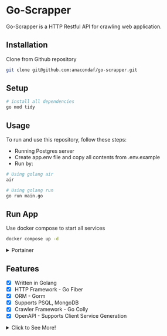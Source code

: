 # Go-Scrapper

Go-Scrapper is a HTTP Restful API for crawling web application.

## Installation

Clone from Github repository

```bash
git clone git@github.com:anacondaf/go-scrapper.git
```

## Setup

```bash
# install all dependencies
go mod tidy
```

## Usage

To run and use this repository, follow these steps:

- Running Postgres server
- Create app.env file and copy all contents from .env.example
- Run by:

```bash
# Using golang air
air

# Using golang run
go run main.go

```

## Run App

Use docker compose to start all services

```bash
docker compose up -d
```

<details>
    <summary>Portainer</summary>
    1. User: admin | Password: P@$$word!
</details>

## Features

- [x] Written in Golang
- [x] HTTP Framework - Go Fiber
- [x] ORM - Gorm
- [x] Supports PSQL, MongoDB
- [x] Crawler Framework - Go Colly
- [x] OpenAPI - Supports Client Service Generation

<details>
    <summary>Click to See More!</summary>

- [x] Response Caching - Go Redis
- [x] Scheduler Library - Cdule
- [x] Cloud storage - AWS S3
- [x] API Versioning
</details>
